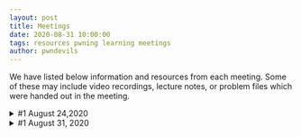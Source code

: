```yaml
---
layout: post
title: Meetings
date: 2020-08-31 10:00:00
tags: resources pwning learning meetings
author: pwndevils
---
```

We have listed below information and resources from each meeting. Some of these may include video recordings, lecture notes, or problem files which were handed out in the meeting. 

<details>
<summary>#1 August 24,2020 </summary>
<br>
This meeting went over a brief introduction of our club and our goals for the semester.
<ul>
<li><a href="https://docs.google.com/presentation/d/1dHQL5I2ECQ1Soz7tmE-OEt9y0Z0E2dN5aEZjbC-0wJo/edit?usp=sharing">pwndevils Introduction</a></li>
</ul>
</details>

<details>
<summary>#1 August 31, 2020 </summary>
<br>
In this meeting, we go over the setting up of your CSE466 pwn.college account. We then move into introducing the basics to reversing and the relation between assembly and C code. 
<ul>
<li><a href="https://github.com/pwndevils/pwndevils.com/tree/master/downloads/8_31_2020">Resource Downloads</a></li>
</ul>
</details>